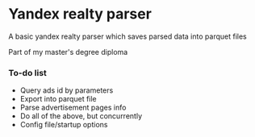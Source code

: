 # Yandex realty parser
<p>A basic yandex realty parser which saves parsed data into parquet files</p>
<p>Part of my master's degree diploma</p>

### To-do list
<ul>
<li>Query ads id by parameters</li>
<li>Export into parquet file</li>
<li>Parse advertisement pages info</li>
<li>Do all of the above, but concurrently</li>
<li>Config file/startup options</li>
</ul>
